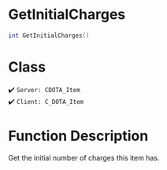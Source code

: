 # GetInitialCharges
```lua
int GetInitialCharges()
```
# Class
✔️ `Server: CDOTA_Item`  
✔️ `Client: C_DOTA_Item`  

# Function Description
Get the initial number of charges this item has.
